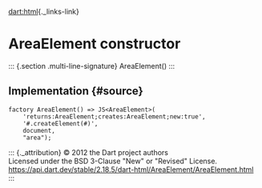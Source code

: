 [dart:html](../../dart-html/dart-html-library){._links-link}

AreaElement constructor
=======================

::: {.section .multi-line-signature}
AreaElement()
:::

Implementation {#source}
--------------

``` {.language-dart data-language="dart"}
factory AreaElement() => JS<AreaElement>(
    'returns:AreaElement;creates:AreaElement;new:true',
    '#.createElement(#)',
    document,
    "area");
```

::: {._attribution}
© 2012 the Dart project authors\
Licensed under the BSD 3-Clause \"New\" or \"Revised\" License.\
<https://api.dart.dev/stable/2.18.5/dart-html/AreaElement/AreaElement.html>
:::
